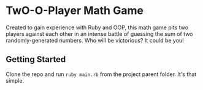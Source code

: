 # TwO-O-Player Math Game

Created to gain experience with Ruby and OOP, this math game pits two players against each other in an intense battle of guessing the sum of two randomly-generated numbers. Who will be victorious? It could be you!

## Getting Started

Clone the repo and run `ruby main.rb` from the project parent folder. It's that simple.
